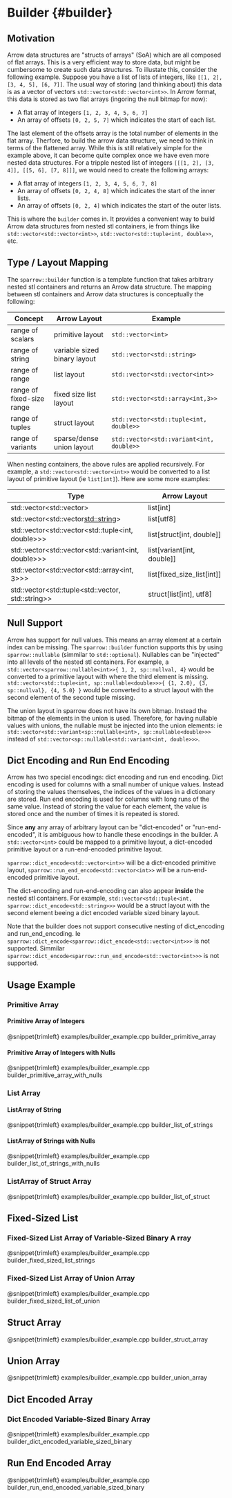 # Builder                       {#builder}

## Motivation


Arrow data structures are "structs of arrays" (SoA) which are all composed
of flat arrays. This is a very efficient way to store data, but might be cumbersome
to create such data structures.
To illustate this, consider the following example. Suppose you have a list of
lists of integers, like `[[1, 2], [3, 4, 5], [6, 7]]`. 
The usual way of storing (and thinking about) this data is as a vector of vectors
`std::vector<std::vector<int>>`. 
In Arrow format, this data is stored as two flat arrays (ingoring the null bitmap for now):

- A flat array of integers `[1, 2, 3, 4, 5, 6, 7]`
- An array of offsets `[0, 2, 5, 7]` which indicates the start of each list.

The last element of the offsets array is the total number of elements in the flat array.
Therfore, to build the arrow data structure, we need to think in terms of the flattened array.
While this is still relatively simple for the example above, it can become quite complex
once we have even more nested data structures.
For a tripple nested list of integers `[[[1, 2], [3, 4]], [[5, 6], [7, 8]]]`, we would need to
create the following arrays:

- A flat array of integers `[1, 2, 3, 4, 5, 6, 7, 8]`
- An array of offsets `[0, 2, 4, 8]` which indicates the start of the inner lists.
- An array of offsets `[0, 2, 4]` which indicates the start of the outer lists.

This is where the `builder` comes in. It provides a convenient way to build Arrow data structures
from nested stl containers, ie from things like `std::vector<std::vector<int>>`, `std::vector<std::tuple<int, double>>`, etc.

## Type / Layout Mapping 

The `sparrow::builder` function is a template function that takes arbitrary nested stl containers
and returns an Arrow data structure.
The mapping between stl containers and Arrow data structures is conceptually the following:





| Concept | Arrow Layout | Example |
|  ---------------------------- | ----------------------------- | ------------------------------------------|
| range of scalars              | primitive layout              | `std::vector<int>`                        |
| range of string               | variable sized binary layout  | `std::vector<std::string>`                |
| range of range                | list layout                   | `std::vector<std::vector<int>>`           |
| range of fixed-size range     | fixed size list layout        | `std::vector<std::array<int,3>>`          |
| range of tuples               | struct layout                 | `std::vector<std::tuple<int, double>>`    |
| range of variants             | sparse/dense union layout     | `std::vector<std::variant<int, double>>`  |




When nesting containers, the above rules are applied recursively. For example, a `std::vector<std::vector<int>>` would be converted to a list layout of primitive layout (ie `list[int]`).
Here are some more examples:


|Type                                                   | Arrow Layout                  |
|-------------------------------------------------------|-------------------------------|
|std::vector<std::vector<int>>                          | list[int]                     |
|std::vector<std::vector<std::string>>                  | list[utf8]                    |
|std::vector<std::vector<std::tuple<int, double>>>      | list[struct[int, double]]     |
|std::vector<std::vector<std::variant<int, double>>>    | list[variant[int, double]]    |
|std::vector<std::vector<std::array<int, 3>>>           | list[fixed_size_list[int]]    |
|std::vector<std::tuple<std::vector<int>, std::string>> | struct[list[int], utf8]       |


## Null Support

Arrow has support for null values. This means an array element at a certain index can be missing.
The `sparrow::builder` function supports this by using `sparrow::nullable` (simmilar to `std::optional`).
Nullables can be "injected" into all levels of the nested stl containers.
For example, a `std::vector<sparrow::nullable<int>>{ 1, 2, sp::nullval, 4}` would be converted to a primitive layout with where the third element is missing. `std::vector<std::tuple<int, sp::nullable<double>>>{ {1, 2.0}, {3, sp::nullval}, {4, 5.0} }` would be converted to a struct layout with the second element of the second tuple missing.

The union layout in sparrow does not have its own bitmap. Instead the bitmap of the elements in the union is used. Therefore, for having nullable values with unions, the nullable must be injected into the union elements:
ie `std::vector<std::variant<sp::nullable<int>, sp::nullable<double>>>` instead of `std::vector<sp::nullable<std::variant<int, double>>>`.

## Dict Encoding and Run End Encoding


Arrow has two special encodings: dict encoding and run end encoding.
Dict encoding is used for columns with a small number of unique values. Instead of storing the values themselves, the indices of the values in a dictionary are stored.
Run end encoding is used for columns with long runs of the same value. Instead of storing the value for each element, the value is stored once and the number of times it is repeated is stored.

Since **any** any array of arbitrary layout can be "dict-encoded" or "run-end-encoded", it is ambiguous how to handle these encodings in the builder. A `std::vector<int>` could be mapped to a primitive layout, a dict-encoded primitive layout or a run-end-encoded primitive layout.

`sparrow::dict_encode<std::vector<int>>` will be a dict-encoded primitive layout, `sparrow::run_end_encode<std::vector<int>>` will be a run-end-encoded primitive layout.

The dict-encoding and run-end-encoding can also appear **inside** the nested stl containers. For example, `std::vector<std::tuple<int, sparrow::dict_encode<std::string>>>` would be a struct layout with the second element beeing a dict encoded variable sized binary layout.

Note that the builder does not support consecutive nesting of dict_encoding and run_end_encoding.
Ie `sparrow::dict_encode<sparrow::dict_encode<std::vector<int>>>` is not supported.
Simmilar `sparrow::dict_encode<sparrow::run_end_encode<std::vector<int>>>` is not supported.


## Usage Example

### Primitive Array

#### Primitive Array of Integers
@snippet{trimleft} examples/builder_example.cpp builder_primitive_array

#### Primitive Array of Integers with Nulls
@snippet{trimleft} examples/builder_example.cpp builder_primitive_array_with_nulls

### List Array

#### ListArray of String
@snippet{trimleft} examples/builder_example.cpp builder_list_of_strings

#### ListArray of Strings with Nulls
@snippet{trimleft} examples/builder_example.cpp builder_list_of_strings_with_nulls

### ListArray of Struct Array
@snippet{trimleft} examples/builder_example.cpp builder_list_of_struct

## Fixed-Sized List

### Fixed-Sized List Array of Variable-Sized Binary A rray
@snippet{trimleft} examples/builder_example.cpp builder_fixed_sized_list_strings

### Fixed-Sized List Array of Union Array
@snippet{trimleft} examples/builder_example.cpp builder_fixed_sized_list_of_union

## Struct Array

@snippet{trimleft} examples/builder_example.cpp builder_struct_array

## Union Array

@snippet{trimleft} examples/builder_example.cpp builder_union_array

## Dict Encoded Array

### Dict Encoded Variable-Sized Binary Array
@snippet{trimleft} examples/builder_example.cpp builder_dict_encoded_variable_sized_binary

## Run End Encoded Array
@snippet{trimleft} examples/builder_example.cpp builder_run_end_encoded_variable_sized_binary

